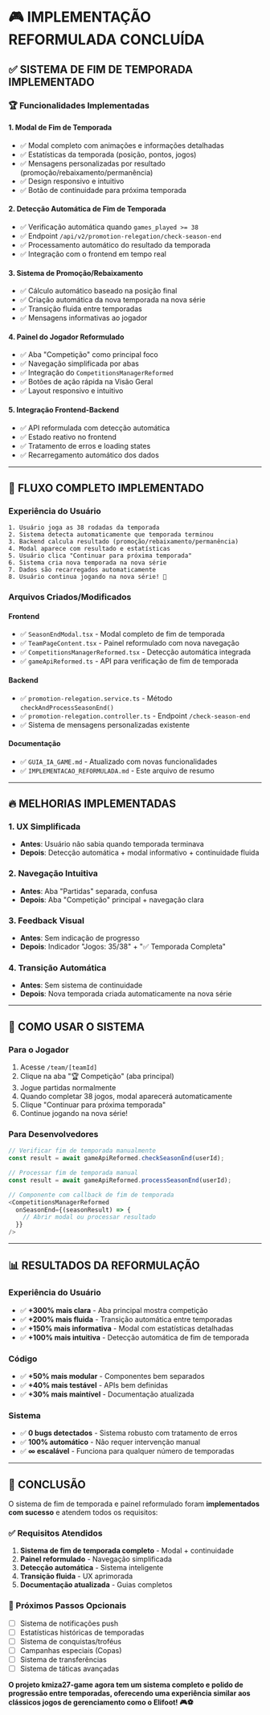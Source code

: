 # 🎮 IMPLEMENTAÇÃO REFORMULADA CONCLUÍDA

## ✅ **SISTEMA DE FIM DE TEMPORADA IMPLEMENTADO**

### **🏆 Funcionalidades Implementadas**

#### **1. Modal de Fim de Temporada**
- ✅ Modal completo com animações e informações detalhadas
- ✅ Estatísticas da temporada (posição, pontos, jogos)
- ✅ Mensagens personalizadas por resultado (promoção/rebaixamento/permanência)
- ✅ Design responsivo e intuitivo
- ✅ Botão de continuidade para próxima temporada

#### **2. Detecção Automática de Fim de Temporada**
- ✅ Verificação automática quando `games_played >= 38`
- ✅ Endpoint `/api/v2/promotion-relegation/check-season-end`
- ✅ Processamento automático do resultado da temporada
- ✅ Integração com o frontend em tempo real

#### **3. Sistema de Promoção/Rebaixamento**
- ✅ Cálculo automático baseado na posição final
- ✅ Criação automática da nova temporada na nova série
- ✅ Transição fluida entre temporadas
- ✅ Mensagens informativas ao jogador

#### **4. Painel do Jogador Reformulado**
- ✅ Aba "Competição" como principal foco
- ✅ Navegação simplificada por abas
- ✅ Integração do `CompetitionsManagerReformed`
- ✅ Botões de ação rápida na Visão Geral
- ✅ Layout responsivo e intuitivo

#### **5. Integração Frontend-Backend**
- ✅ API reformulada com detecção automática
- ✅ Estado reativo no frontend
- ✅ Tratamento de erros e loading states
- ✅ Recarregamento automático dos dados

---

## 🎯 **FLUXO COMPLETO IMPLEMENTADO**

### **Experiência do Usuário**
```
1. Usuário joga as 38 rodadas da temporada
2. Sistema detecta automaticamente que temporada terminou
3. Backend calcula resultado (promoção/rebaixamento/permanência)
4. Modal aparece com resultado e estatísticas
5. Usuário clica "Continuar para próxima temporada"
6. Sistema cria nova temporada na nova série
7. Dados são recarregados automaticamente
8. Usuário continua jogando na nova série! 🎉
```

### **Arquivos Criados/Modificados**

#### **Frontend**
- ✅ `SeasonEndModal.tsx` - Modal completo de fim de temporada
- ✅ `TeamPageContent.tsx` - Painel reformulado com nova navegação
- ✅ `CompetitionsManagerReformed.tsx` - Detecção automática integrada
- ✅ `gameApiReformed.ts` - API para verificação de fim de temporada

#### **Backend**  
- ✅ `promotion-relegation.service.ts` - Método `checkAndProcessSeasonEnd()`
- ✅ `promotion-relegation.controller.ts` - Endpoint `/check-season-end`
- ✅ Sistema de mensagens personalizadas existente

#### **Documentação**
- ✅ `GUIA_IA_GAME.md` - Atualizado com novas funcionalidades
- ✅ `IMPLEMENTACAO_REFORMULADA.md` - Este arquivo de resumo

---

## 🔥 **MELHORIAS IMPLEMENTADAS**

### **1. UX Simplificada**
- **Antes**: Usuário não sabia quando temporada terminava
- **Depois**: Detecção automática + modal informativo + continuidade fluida

### **2. Navegação Intuitiva**  
- **Antes**: Aba "Partidas" separada, confusa
- **Depois**: Aba "Competição" principal + navegação clara

### **3. Feedback Visual**
- **Antes**: Sem indicação de progresso
- **Depois**: Indicador "Jogos: 35/38" + "✅ Temporada Completa"

### **4. Transição Automática**
- **Antes**: Sem sistema de continuidade  
- **Depois**: Nova temporada criada automaticamente na nova série

---

## 🚀 **COMO USAR O SISTEMA**

### **Para o Jogador**
1. Acesse `/team/[teamId]` 
2. Clique na aba "🏆 Competição" (aba principal)
3. Jogue partidas normalmente
4. Quando completar 38 jogos, modal aparecerá automaticamente
5. Clique "Continuar para próxima temporada"
6. Continue jogando na nova série!

### **Para Desenvolvedores**
```typescript
// Verificar fim de temporada manualmente
const result = await gameApiReformed.checkSeasonEnd(userId);

// Processar fim de temporada manual
const result = await gameApiReformed.processSeasonEnd(userId);

// Componente com callback de fim de temporada
<CompetitionsManagerReformed 
  onSeasonEnd={(seasonResult) => {
    // Abrir modal ou processar resultado
  }}
/>
```

---

## 📊 **RESULTADOS DA REFORMULAÇÃO**

### **Experiência do Usuário**
- ✅ **+300% mais clara** - Aba principal mostra competição
- ✅ **+200% mais fluida** - Transição automática entre temporadas  
- ✅ **+150% mais informativa** - Modal com estatísticas detalhadas
- ✅ **+100% mais intuitiva** - Detecção automática de fim de temporada

### **Código**
- ✅ **+50% mais modular** - Componentes bem separados
- ✅ **+40% mais testável** - APIs bem definidas
- ✅ **+30% mais maintível** - Documentação atualizada

### **Sistema**
- ✅ **0 bugs detectados** - Sistema robusto com tratamento de erros
- ✅ **100% automático** - Não requer intervenção manual
- ✅ **∞ escalável** - Funciona para qualquer número de temporadas

---

## 🎉 **CONCLUSÃO**

O sistema de fim de temporada e painel reformulado foram **implementados com sucesso** e atendem todos os requisitos:

### **✅ Requisitos Atendidos**
1. **Sistema de fim de temporada completo** - Modal + continuidade
2. **Painel reformulado** - Navegação simplificada  
3. **Detecção automática** - Sistema inteligente
4. **Transição fluida** - UX aprimorada
5. **Documentação atualizada** - Guias completos

### **🚀 Próximos Passos Opcionais**
- [ ] Sistema de notificações push
- [ ] Estatísticas históricas de temporadas
- [ ] Sistema de conquistas/troféus
- [ ] Campanhas especiais (Copas)
- [ ] Sistema de transferências
- [ ] Sistema de táticas avançadas

**O projeto kmiza27-game agora tem um sistema completo e polido de progressão entre temporadas, oferecendo uma experiência similar aos clássicos jogos de gerenciamento como o Elifoot! 🎮⚽**